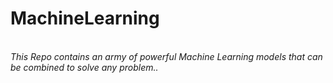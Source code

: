 # MachineLearning
<br/>
<i>This Repo contains an army of powerful Machine Learning models that can be combined to solve any problem..</i>